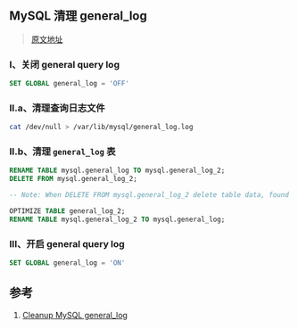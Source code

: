 ﻿## MySQL 清理 general_log

> [原文地址](https://programmersought.com/article/21553224559/)



### I、关闭 general query log

```sql
SET GLOBAL general_log = 'OFF'
```



### II.a、清理查询日志文件

```bash
cat /dev/null > /var/lib/mysql/general_log.log
```



### II.b、清理 `general_log` 表

```sql
RENAME TABLE mysql.general_log TO mysql.general_log_2;
DELETE FROM mysql.general_log_2;

-- Note: When DELETE FROM mysql.general_log_2 delete table data, found that the operating system data file still exists, you need to manually delete the data file, and then continue with the following steps data

OPTIMIZE TABLE general_log_2;
RENAME TABLE mysql.general_log_2 TO mysql.general_log;
```



### III、开启 general query log

```sql
SET GLOBAL general_log = 'ON'
```







## 参考

1. [Cleanup MySQL general_log](https://programmersought.com/article/21553224559/)
